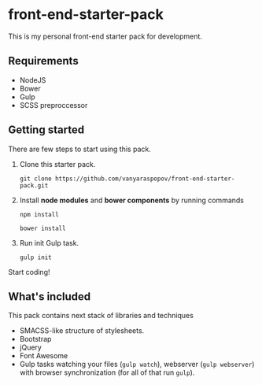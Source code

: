 # front-end-starter-pack

This is my personal front-end starter pack for 
development.


##  Requirements

* NodeJS
* Bower
* Gulp
* SCSS preproccessor


## Getting started

There are few steps to start using this pack.

1. Clone this starter pack.
    ```
    git clone https://github.com/vanyaraspopov/front-end-starter-pack.git
    ```

2. Install **node modules** and **bower components** by running commands
    ```
    npm install
    ```
    ```
    bower install
    ```

3. Run init Gulp task.
    ```
    gulp init
    ```
    
Start coding!


## What's included

This pack contains next stack of libraries and techniques
* SMACSS-like structure of stylesheets.
* Bootstrap
* jQuery
* Font Awesome
* Gulp tasks watching your files (`gulp watch`), 
webserver (`gulp webserver`) with browser synchronization 
(for all of that run `gulp`).